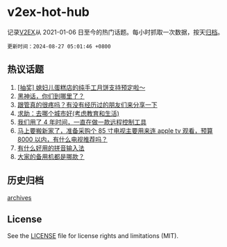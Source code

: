 # v2ex-hot-hub

 记录[V2EX](https://www.v2ex.com/)从 2021-01-06 日至今的热门话题。每小时抓取一次数据，按天[归档](archives)。

`更新时间：2024-08-27 05:01:46 +0800`

## 热议话题

1. [[抽奖] 媳妇儿蛋糕店的纯手工月饼支持预定啦～](https://www.v2ex.com/t/1067877)
1. [黑神话，你们到哪里了？](https://www.v2ex.com/t/1067731)
1. [跟管真的很疼吗？有没有经历过的朋友们来分享一下](https://www.v2ex.com/t/1067796)
1. [求助：去哪个城市好(考虑教育和生活)](https://www.v2ex.com/t/1067790)
1. [我们用了 4 年时间，一直在做一款远程控制工具](https://www.v2ex.com/t/1067844)
1. [马上要搬新家了，准备采购个 85 寸电视主要用来连 apple tv 观看，预算 8000 以内，有什么电视推荐吗？](https://www.v2ex.com/t/1067793)
1. [有什么好用的拼音输入法](https://www.v2ex.com/t/1067722)
1. [大家的备用机都是哪款？](https://www.v2ex.com/t/1067780)

## 历史归档

[archives](archives)

## License

See the [LICENSE](LICENSE) file for license rights and limitations (MIT).
